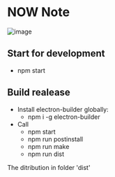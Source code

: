 # NOW Note

![image](https://user-images.githubusercontent.com/1867716/207042833-d34c4d21-4698-4d9b-a8d8-a40b46920eab.png)



## Start for development

- npm start



## Build realease

- Install electron-builder globally:
    - npm i -g electron-builder
- Call
    - npm start
    - npm run postinstall
    - npm run make
    - npm run dist

The ditribution in folder 'dist'
